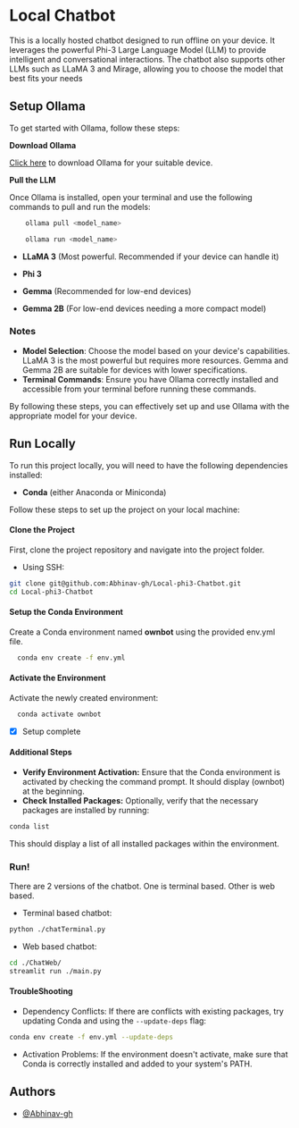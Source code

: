 
# Local Chatbot

This is a locally hosted chatbot designed to run offline on your device. It leverages the powerful Phi-3 Large Language Model (LLM) to provide intelligent and conversational interactions. The chatbot also supports other LLMs such as LLaMA 3 and Mirage, allowing you to choose the model that best fits your needs
## Setup Ollama

To get started with Ollama, follow these steps:

**Download Ollama**

[Click here](https://ollama.com/) to download Ollama for your suitable device.

**Pull the LLM**

Once Ollama is installed, open your terminal and use the following commands to pull and run the models:

```bash
    ollama pull <model_name>
```
```bash
    ollama run <model_name>
```
   - **LLaMA 3** (Most powerful. Recommended if your device can handle it)
   
     

   - **Phi 3**
   
     

   - **Gemma** (Recommended for low-end devices)

     

   - **Gemma 2B** (For low-end devices needing a more compact model)
   

### Notes

- **Model Selection**: Choose the model based on your device's capabilities. LLaMA 3 is the most powerful but requires more resources. Gemma and Gemma 2B are suitable for devices with lower specifications.
- **Terminal Commands**: Ensure you have Ollama correctly installed and accessible from your terminal before running these commands.

By following these steps, you can effectively set up and use Ollama with the appropriate model for your device.

## Run Locally

To run this project locally, you will need to have the following dependencies installed:

- **Conda** (either Anaconda or Miniconda)

Follow these steps to set up the project on your local machine:

#### Clone the Project

First, clone the project repository and navigate into the project folder.
- Using SSH:

```bash
git clone git@github.com:Abhinav-gh/Local-phi3-Chatbot.git
cd Local-phi3-Chatbot
```
#### Setup the Conda Environment
Create a Conda environment named **ownbot** using the provided env.yml file.
```bash
  conda env create -f env.yml
```
#### Activate the Environment
Activate the newly created environment:
```bash
  conda activate ownbot
```
- [x] Setup complete
#### Additional Steps
- **Verify Environment Activation:** Ensure that the Conda environment is activated by checking the command prompt. It should display (ownbot) at the beginning.
- **Check Installed Packages:** Optionally, verify that the necessary packages are installed by running:
```bash
conda list
```
This should display a list of all installed packages within the environment.
### Run!
There are 2 versions of the chatbot. One is terminal based. Other is web based. 
- Terminal based chatbot:
```bash
python ./chatTerminal.py
```
- Web based chatbot:
```bash
cd ./ChatWeb/
streamlit run ./main.py
```
#### TroubleShooting
- Dependency Conflicts: If there are conflicts with existing packages, try updating Conda and using the `--update-deps` flag:
```bash
conda env create -f env.yml --update-deps
```
- Activation Problems: If the environment doesn't activate, make sure that Conda is correctly installed and added to your system's PATH.




## Authors

- [@Abhinav-gh](https://www.github.com/Abhinav-gh)

